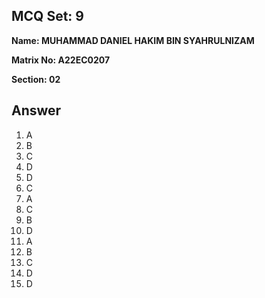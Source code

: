 ## MCQ Set: 9

**Name: MUHAMMAD DANIEL HAKIM BIN SYAHRULNIZAM**

**Matrix No: A22EC0207**

**Section: 02**

## Answer
1. A
2. B
3. C
4. D
5. D
6. C
7. A
8. C
9. B
10. D
11. A
12. B
13. C
14. D
15. D
